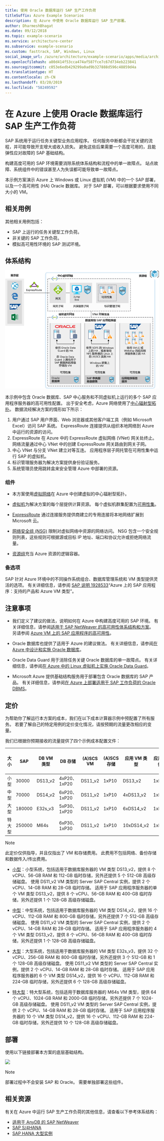 ```yaml
---
title: 使用 Oracle 数据库运行 SAP 生产工作负荷
titleSuffix: Azure Example Scenarios
description: 在 Azure 中使用 Oracle 数据库运行 SAP 生产部署。
author: DharmeshBhagat
ms.date: 09/12/2018
ms.topic: example-scenario
ms.service: architecture-center
ms.subservice: example-scenario
ms.custom: fasttrack, SAP, Windows, Linux
social_image_url: /azure/architecture/example-scenario/apps/media/architecture-sap-production.png
ms.openlocfilehash: a80d414f53cca474af587fce7c67d734eb223841
ms.sourcegitcommit: c053e6edb429299a0ad9b327888d596c48859d4a
ms.translationtype: HT
ms.contentlocale: zh-CN
ms.lasthandoff: 03/20/2019
ms.locfileid: "58249592"
---
```

# <a name="running-sap-production-workloads-using-an-oracle-database-on-azure"></a>在 Azure 上使用 Oracle 数据库运行 SAP 生产工作负荷

SAP 系统用于运行任务关键型业务应用程序。 任何服务中断都会干扰关键的流程，并可能导致开支增大或收入损失。 避免这些后果需要一个高度可用的，且能弹性应对故障的 SAP 基础结构。

构建高度可用的 SAP 环境需要消除系统体系结构和流程中的单一故障点。 站点故障、系统组件中的错误甚至人为失误都可能导致单一故障点。

本示例方案演示 Azure 上 Windows 或 Linux 虚拟机 (VM) 中的一个 SAP 部署，以及一个高可用性 (HA) Oracle 数据库。 对于 SAP 部署，可以根据要求使用不同大小的 VM。

## <a name="relevant-use-cases"></a>相关用例

其他相关用例包括：

- SAP 上运行的任务关键型工作负荷。
- 非关键的 SAP 工作负荷。
- 模拟高可用性环境的 SAP 测试环境。

## <a name="architecture"></a>体系结构

![Azure 中生产 SAP 环境的体系结构概况][architecture]

本示例中包含 Oracle 数据库、SAP 中心服务和不同虚拟机上运行的多个 SAP 应用程序服务器的高可用性配置。 出于安全考虑，Azure 网络使用了[中心辐射型拓扑](/azure/architecture/reference-architectures/hybrid-networking/hub-spoke)。 数据流经解决方案的情形如下所示：

1. 用户通过 SAP 用户界面、Web 浏览器或其他客户端工具（例如 Microsoft Excel）访问 SAP 系统。 ExpressRoute 连接提供从组织本地网络到 Azure 中运行的资源的访问。
2. ExpressRoute 在 Azure 中的 ExpressRoute 虚拟网络 (VNet) 网关处终止。 网络流量通过中心 VNet 中的创建 ExpressRoute 网关路由到网关子网。
3. 中心 VNet 与分支 VNet 建立对等互连。 应用程序层子网托管在可用性集中运行 SAP 的虚拟机。
4. 标识管理服务器为解决方案提供身份验证服务。
5. 系统管理员使用跳转盒来安全管理 Azure 中部署的资源。

### <a name="components"></a>组件

- 本方案使用[虚拟网络](/azure/virtual-network/virtual-networks-overview)在 Azure 中创建虚拟的中心辐射型拓扑。

- [虚拟机](/azure/virtual-machines/windows/overview)为解决方案的每个层提供计算资源。 每个虚拟机群集配置为[可用性集](/azure/virtual-machines/windows/regions-and-availability#availability-sets)。

- [ExpressRoute](/azure/expressroute/expressroute-introduction) 通过连接服务提供商建立的专用连接将本地网络扩展到 Microsoft 云。

- [网络安全组 (NSG)](/azure/virtual-network/security-overview) 限制对虚拟网络中资源的网络访问。 NSG 包含一个安全规则列表，这些规则可根据源或目标 IP 地址、端口和协议允许或拒绝网络流量。

- [资源组](/azure/azure-resource-manager/resource-group-overview#resource-groups)充当 Azure 资源的逻辑容器。

### <a name="alternatives"></a>备选项

SAP 针对 Azure 环境中的不同操作系统组合、数据库管理系统和 VM 类型提供灵活的选项。 有关详细信息，请参阅 [SAP 说明 1928533](https://launchpad.support.sap.com/#/notes/1928533)“Azure 上的 SAP 应用程序：支持的产品和 Azure VM 类型”。

## <a name="considerations"></a>注意事项

- 我们定义了建议的做法，说明如何在 Azure 中构建高度可用的 SAP 环境。 有关详细信息，请参阅[适用于 SAP NetWeaver 的高可用性体系结构和方案](/azure/virtual-machines/workloads/sap/sap-high-availability-architecture-scenarios)。 另请参阅 [Azure VM 上的 SAP 应用程序的高可用性](/azure/virtual-machines/workloads/sap/high-availability-guide)。

- Oracle 数据库也提供了适用于 Azure 的建议做法。 有关详细信息，请参阅[在 Azure 中设计和实施 Oracle 数据库](/azure/virtual-machines/workloads/oracle/oracle-design)。

- Oracle Data Guard 用于消除任务关键 Oracle 数据库的单一故障点。 有关详细信息，请参阅[在 Azure 中的 Linux 虚拟机上实施 Oracle Data Guard](/azure/virtual-machines/workloads/oracle/configure-oracle-dataguard)。

- Microsoft Azure 提供基础结构服务用于部署包含 Oracle 数据库的 SAP 产品。 有关详细信息，请参阅[在 Azure 上部署适用于 SAP 工作负荷的 Oracle DBMS](/azure/virtual-machines/workloads/sap/dbms_guide_oracle)。

## <a name="pricing"></a>定价

为帮助你了解运行本方案的成本，我们在以下成本计算器示例中预配置了所有服务。 若要了解自己的特定用例的定价变化情况，请按预期的流量更改相应的变量。

我们已根据你预期接收的流量提供了四个示例成本配置文件：

|大小|SAP|DB VM 类型|DB 存储|(A)SCS VM|(A)SCS 存储|应用 VM 类型|应用存储|Azure 定价计算器|
|----|----|-------|-------|-----|---|---|--------|---------------|
|小型|30000|DS13_v2|4xP20、1xP20|DS11_v2|1xP10|DS13_v2|1xP10|[小型](https://azure.com/e/45880ba0bfdf47d497851a7cf2650c7c)|
|中型|70000|DS14_v2|6xP20、1xP20|DS11_v2|1xP10|4xDS13_v2|1xP10|[中型](https://azure.com/e/9a523f79591347ca9a48c3aaa1406f8a)|
大型|180000|E32s_v3|5xP30、1xP20|DS11_v2|1xP10|6xDS14_v2|1xP10|[大型](https://azure.com/e/f70fccf571e948c4b37d4fecc07cbf42)|
特大型|250000|M64s|6xP30、1xP30|DS11_v2|1xP10|10xDS14_v2|1xP10|[特大型](https://azure.com/e/58c636922cf94faf9650f583ff35e97b)|

> [!NOTE]
> 此定价仅供指导，并且仅指出了 VM 和存储费用。 此费用不包括网络、备份存储和数据传入/传出费用。

- [小型](https://azure.com/e/45880ba0bfdf47d497851a7cf2650c7c)：小型系统，包括适用于数据库服务器的 VM 类型 DS13_v2，提供 8 个 vCPU、56-GB RAM 和 112-GB 临时存储，另外还提供 5 个 512-GB 高级存储磁盘。 使用 DS11_v2 VM 类型的 Server SAP Central 实例，提供 2 个 vCPU、14-GB RAM 和 28-GB 临时存储。 适用于 SAP 应用程序服务器的单个 VM 类型 DS13_v2，提供 8 个 vCPU、56-GB RAM 和 400-GB 临时存储，另外还提供 1 个 128-GB 高级存储磁盘。

- [中型](https://azure.com/e/9a523f79591347ca9a48c3aaa1406f8a)：中型系统，包括适用于数据库服务器的 VM 类型 DS14_v2，提供 16 个 vCPU、112-GB RAM 和 800-GB 临时存储，另外还提供 7 个 512-GB 高级存储磁盘。 使用 DS11_v2 VM 类型的 Server SAP Central 实例，提供 2 个 vCPU、14-GB RAM 和 28-GB 临时存储。 适用于 SAP 应用程序服务器的 4 个 VM 类型 DS13_v2，提供 8 个 vCPU、56-GB RAM 和 400-GB 临时存储，另外还提供 1 个 128-GB 高级存储磁盘。

- [大型](https://azure.com/e/f70fccf571e948c4b37d4fecc07cbf42)：大型系统，包括适用于数据库服务器的 VM 类型 E32s_v3，提供 32 个 vCPU、256-GB RAM 和 800-GB 临时存储，另外还提供 3 个 512-GB 和 1 个 128-GB 高级存储磁盘。 使用 DS11_v2 VM 类型的 Server SAP Central 实例，提供 2 个 vCPU、14-GB RAM 和 28-GB 临时存储。 适用于 SAP 应用程序服务器的 6 个 VM 类型 DS14_v2，提供 16 个 vCPU、112-GB RAM 和 224-GB 临时存储，另外还提供 6 个 128-GB 高级存储磁盘。

- [特大型](https://azure.com/e/58c636922cf94faf9650f583ff35e97b)：特大型系统，包括适用于数据库服务器的 M64s VM 类型，提供 64 个 vCPU、1024-GB RAM 和 2000-GB 临时存储，另外还提供 7 个 1024-GB 高级存储磁盘。 使用 DS11_v2 VM 类型的 Server SAP Central 实例，提供 2 个 vCPU、14-GB RAM 和 28-GB 临时存储。 适用于 SAP 应用程序服务器的 10 个 VM 类型 DS14_v2，提供 16 个 vCPU、112-GB RAM 和 224-GB 临时存储，另外还提供 10 个 128-GB 高级存储磁盘。

## <a name="deployment"></a>部署

使用以下链接部署本方案的底层基础结构。

<!-- markdownlint-disable MD033 -->

<a
href="https://portal.azure.com/#create/Microsoft.Template/uri/https%3A%2F%2Fraw.githubusercontent.com%2Fmspnp%2Fsolution-architectures%2Fmaster%2Fapps%2Fsap-3tier-distributed-ora%2Fazuredeploy.json" target="_blank">
    <img src="https://azuredeploy.net/deploybutton.png"/>
</a>

<!-- markdownlint-enable MD033 -->

> [!NOTE]
> 部署过程中不会安装 SAP 和 Oracle。 需要单独部署这些组件。

## <a name="related-resources"></a>相关资源

有关在 Azure 中运行 SAP 生产工作负荷的其他信息，请查看以下参考体系结构：

- [适用于 AnyDB 的 SAP NetWeaver](/azure/architecture/reference-architectures/sap/sap-netweaver)
- [SAP S/4HANA](/azure/architecture/reference-architectures/sap/sap-s4hana)
- [SAP HANA 大型实例](/azure/architecture/reference-architectures/sap/hana-large-instances)

<!-- links -->
[architecture]: media/architecture-sap-production.png
